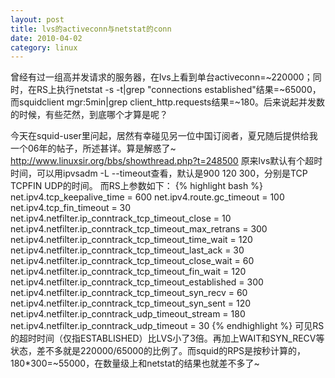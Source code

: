 ```yaml
---
layout: post
title: lvs的activeconn与netstat的conn
date: 2010-04-02
category: linux
---
```


曾经有过一组高并发请求的服务器，在lvs上看到单台activeconn=~220000；同时，在RS上执行netstat -s -t|grep "connections established"结果=~65000，而squidclient mgr:5min|grep client_http.requests结果=~180。后来说起并发数的时候，有些茫然，到底哪个才算是呢？

今天在squid-user里问起，居然有幸碰见另一位中国订阅者，夏兄随后提供给我一个06年的帖子，所述甚详。算是解惑了~
<a href="http://www.linuxsir.org/bbs/showthread.php?t=248500"><u><font color="#0000ff">http://www.linuxsir.org/bbs/showthread.php?t=248500</font></u></a>
原来lvs默认有个超时时间，可以用ipvsadm -L --timeout查看，默认是900 120 300，分别是TCP TCPFIN UDP的时间。
而RS上参数如下：
{% highlight bash %}
net.ipv4.tcp_keepalive_time = 600
net.ipv4.route.gc_timeout = 100
net.ipv4.tcp_fin_timeout = 30
net.ipv4.netfilter.ip_conntrack_tcp_timeout_close = 10
net.ipv4.netfilter.ip_conntrack_tcp_timeout_max_retrans = 300
net.ipv4.netfilter.ip_conntrack_tcp_timeout_time_wait = 120
net.ipv4.netfilter.ip_conntrack_tcp_timeout_last_ack = 30
net.ipv4.netfilter.ip_conntrack_tcp_timeout_close_wait = 60
net.ipv4.netfilter.ip_conntrack_tcp_timeout_fin_wait = 120
net.ipv4.netfilter.ip_conntrack_tcp_timeout_established = 300
net.ipv4.netfilter.ip_conntrack_tcp_timeout_syn_recv = 60
net.ipv4.netfilter.ip_conntrack_tcp_timeout_syn_sent = 120
net.ipv4.netfilter.ip_conntrack_udp_timeout_stream = 180
net.ipv4.netfilter.ip_conntrack_udp_timeout = 30
{% endhighlight %}
可见RS的超时时间（仅指ESTABLISHED）比LVS小了3倍。再加上WAIT和SYN_RECV等状态，差不多就是220000/65000的比例了。而squid的RPS是按秒计算的，180*300=~55000，在数量级上和netstat的结果也就差不多了~ 
